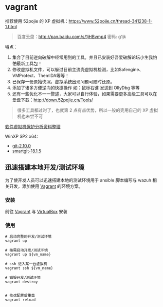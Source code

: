# vagrant


推荐使用 52pojie 的 XP 虚拟机：https://www.52pojie.cn/thread-341238-1-1.html

> 百度云盘：http://pan.baidu.com/s/1jHBvmp4 密码: g1jk

特点：

1. 集合了目前逆向破解中经常用到的工具，并且已安装好吾爱破解论坛小生我怕怕最新工具包！
2. 修改虚拟机文件，可以躲过目前主流壳虚拟机检测，比如Safengine、VMProtect、ThemIDA等等！
3. 已保存一份原始快照，虚拟系统出现问题可随时还原。
4. 添加了诸多方便逆向的快捷操作 如：鼠标右键 发送到 OllyDbg 等等
5. 还有一些优化不一一赘述，大家可以自行体验，如果需要更多高级工具可以在爱盘下载：http://down.52pojie.cn/Tools/

> 很多工具都过时了，也就第 2 点有点优势，所以一般的壳用自己的 XP 虚拟机也未尝不可

[软件虚拟机保护分析资料整理](https://www.52pojie.cn/thread-712684-1-1.html)


WinXP SP2 x64: 

- [git-2.10.0](https://github-releases.githubusercontent.com/23216272/7830705c-71bd-11e6-946b-88a3a412ab2f?X-Amz-Algorithm=AWS4-HMAC-SHA256&X-Amz-Credential=AKIAIWNJYAX4CSVEH53A%2F20210307%2Fus-east-1%2Fs3%2Faws4_request&X-Amz-Date=20210307T092418Z&X-Amz-Expires=300&X-Amz-Signature=7b2554361c380867b550d71f5c91792bc88e773d5477b1a785490330fefe2086&X-Amz-SignedHeaders=host&actor_id=17040287&key_id=0&repo_id=23216272&response-content-disposition=attachment%3B%20filename%3DGit-2.10.0-64-bit.exe&response-content-type=application%2Foctet-stream)
- [smartgit-18.1.5](https://www.syntevo.com/downloads/smartgit/archive/smartgit-win-18_1_5.zip)


## 迅速搭建本地开发/测试环境
为了使开发人员可以迅速搭建本地的测试环境用于 ansible 脚本编写与 wazuh 相关开发，添加使用 [Vagrant](https://www.vagrantup.com/) 的环境方案。

### 安装
前往 [Vagrant](https://www.vagrantup.com/downloads.html) 与 [VirtualBox](https://www.virtualbox.org/wiki/Downloads) 安装

### 使用
```
# 启动完整的开发/测试环境
vagrant up  

# 按需启动开发/测试环境
vagrant up ${vm_name}

# ssh 进入某一台虚拟机
vagrant ssh ${vm_name}

# 销毁开发/测试环境
vagrant destroy


# 修改配置后重载
vagrant reload
```
